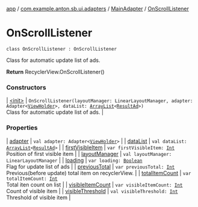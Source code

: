 [app](../../../index.md) / [com.example.anton.sb.ui.adapters](../../index.md) / [MainAdapter](../index.md) / [OnScrollListener](./index.md)

# OnScrollListener

`class OnScrollListener : OnScrollListener`

Class for automatic update list of ads.

**Return**
RecyclerView.OnScrollListener()

### Constructors

| [&lt;init&gt;](-init-.md) | `OnScrollListener(layoutManager: LinearLayoutManager, adapter: Adapter<`[`ViewHolder`](../-view-holder/index.md)`>, dataList: `[`ArrayList`](https://kotlinlang.org/api/latest/jvm/stdlib/kotlin.collections/-array-list/index.html)`<`[`ResultAd`](../../../com.example.anton.sb.data/-result-ad/index.md)`>)`<br>Class for automatic update list of ads. |

### Properties

| [adapter](adapter.md) | `val adapter: Adapter<`[`ViewHolder`](../-view-holder/index.md)`>` |
| [dataList](data-list.md) | `val dataList: `[`ArrayList`](https://kotlinlang.org/api/latest/jvm/stdlib/kotlin.collections/-array-list/index.html)`<`[`ResultAd`](../../../com.example.anton.sb.data/-result-ad/index.md)`>` |
| [firstVisibleItem](first-visible-item.md) | `var firstVisibleItem: `[`Int`](https://kotlinlang.org/api/latest/jvm/stdlib/kotlin/-int/index.html)<br>Position of first visible item |
| [layoutManager](layout-manager.md) | `val layoutManager: LinearLayoutManager` |
| [loading](loading.md) | `var loading: `[`Boolean`](https://kotlinlang.org/api/latest/jvm/stdlib/kotlin/-boolean/index.html)<br>Flag for update list of ads |
| [previousTotal](previous-total.md) | `var previousTotal: `[`Int`](https://kotlinlang.org/api/latest/jvm/stdlib/kotlin/-int/index.html)<br>Previous(before update) total item on recyclerView. |
| [totalItemCount](total-item-count.md) | `var totalItemCount: `[`Int`](https://kotlinlang.org/api/latest/jvm/stdlib/kotlin/-int/index.html)<br>Total iten count on list |
| [visibleItemCount](visible-item-count.md) | `var visibleItemCount: `[`Int`](https://kotlinlang.org/api/latest/jvm/stdlib/kotlin/-int/index.html)<br>Count of visible item |
| [visibleThreshold](visible-threshold.md) | `val visibleThreshold: `[`Int`](https://kotlinlang.org/api/latest/jvm/stdlib/kotlin/-int/index.html)<br>Threshold of visible item |

